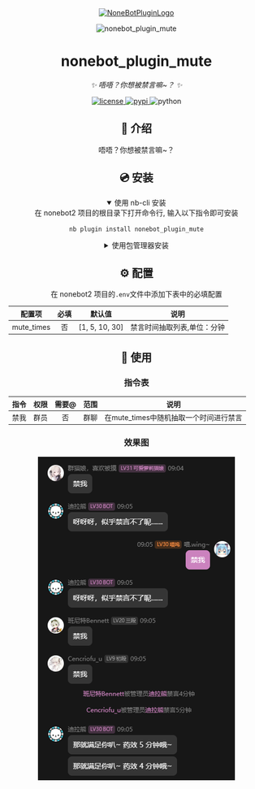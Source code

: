 <div align="center">
  <a href="https://v2.nonebot.dev/store"><img src="https://github.com/A-kirami/nonebot-plugin-template/blob/resources/nbp_logo.png" width="180" height="180" alt="NoneBotPluginLogo"></a>
  <br>
  <p><img src="https://github.com/A-kirami/nonebot-plugin-template/blob/resources/NoneBotPlugin.svg" width="240" alt="nonebot_plugin_mute"></p>
</div>

<div align="center">

# nonebot_plugin_mute

_✨ 唔唔？你想被禁言嘛~？ ✨_

<a href="./LICENSE">
    <img src="https://img.shields.io/github/license/shengwang52005/nonebot_plugin_mute.svg" alt="license">
</a>
<a href="https://pypi.python.org/pypi/nonebot_plugin_mute">
    <img src="https://img.shields.io/pypi/v/nonebot_plugin_mute.svg" alt="pypi">
</a>
<img src="https://img.shields.io/badge/python-3.9+-blue.svg" alt="python">

## 📖 介绍

唔唔？你想被禁言嘛~？

## 💿 安装

<details open>
<summary>使用 nb-cli 安装</summary>
在 nonebot2 项目的根目录下打开命令行, 输入以下指令即可安装

    nb plugin install nonebot_plugin_mute

</details>

<details>
<summary>使用包管理器安装</summary>
在 nonebot2 项目的插件目录下, 打开命令行, 根据你使用的包管理器, 输入相应的安装命令

<details>
<summary>pip</summary>

    pip install nonebot_plugin_mute
</details>

<details>
<summary>pdm</summary>

    pdm add nonebot_plugin_mute
</details>
<details>
<summary>poetry</summary>

    poetry nonebot_plugin_mute
</details>
<details>
<summary>conda</summary>

    conda install nonebot_plugin_mute
</details>

打开 nonebot2 项目根目录下的 `pyproject.toml` 文件, 在 `[tool.nonebot]` 部分追加写入

    plugins = ["nonebot_plugin_mute"]

</details>

## ⚙️ 配置

在 nonebot2 项目的`.env`文件中添加下表中的必填配置

| 配置项 | 必填 | 默认值 | 说明 |
|:-----:|:----:|:----:|:----:|
| mute_times | 否 | [1, 5, 10, 30] | 禁言时间抽取列表,单位：分钟 |

## 🎉 使用
### 指令表
| 指令 | 权限 | 需要@ | 范围 | 说明 |
|:-----:|:----:|:----:|:----:|:----:|
| 禁我 | 群员 | 否 | 群聊 | 在mute_times中随机抽取一个时间进行禁言 |
### 效果图
![mute](./resources/mute.png)
